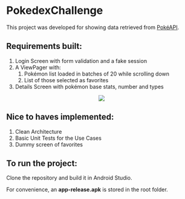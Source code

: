 # PokedexChallenge

This project was developed for showing data retrieved from [PokéAPI](https://pokeapi.co/).

## Requirements built:

1. Login Screen with form validation and a fake session
2. A ViewPager with:
   1. Pokémon list loaded in batches of 20 while scrolling down
   2. List of those selected as favorites
3. Details Screen with pokémon base stats, number and types

<p align="center">
  <img src="https://raw.githubusercontent.com/ramruizni/PokedexChallenge/master/PokedexChallenge.gif" />
</p>

## Nice to haves implemented:

1. Clean Architecture
2. Basic Unit Tests for the Use Cases
3. Dummy screen of favorites

## To run the project:

Clone the repository and build it in Android Studio.

For convenience, an **app-release.apk** is stored in the root folder.
